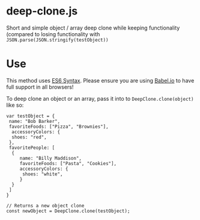 # deep-clone.js
Short and simple object / array deep clone while keeping functionality (compared to losing functionality with ```JSON.parse(JSON.stringify(testObject))```

# Use
This method uses [ES6 Syntax](http://es6-features.org/#Constants). Please ensure you are using [Babel.io](https://babeljs.io) to have full support in all browsers!

To deep clone an object or an array, pass it into to ```DeepClone.clone(object)``` like so:

```
var testObject = {
 name: "Bob Barker",
 favoriteFoods: ["Pizza", "Brownies"],
  accessoryColors: {
  shoes: "red",
 },
 favoritePeople: [
  {
	 name: "Billy Maddison",
	 favoriteFoods: ["Pasta", "Cookies"],
	 accessoryColors: {
	  shoes: "white",
	 }
  }
 ]
}

// Returns a new object clone
const newObject = DeepClone.clone(testObject);

```
